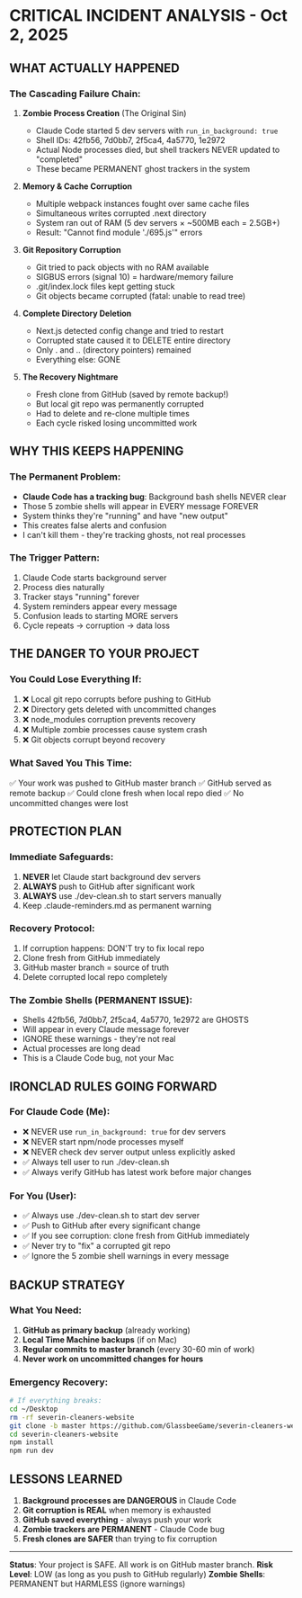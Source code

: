 # CRITICAL INCIDENT ANALYSIS - Oct 2, 2025

## WHAT ACTUALLY HAPPENED

### The Cascading Failure Chain:
1. **Zombie Process Creation** (The Original Sin)
   - Claude Code started 5 dev servers with `run_in_background: true`
   - Shell IDs: 42fb56, 7d0bb7, 2f5ca4, 4a5770, 1e2972
   - Actual Node processes died, but shell trackers NEVER updated to "completed"
   - These became PERMANENT ghost trackers in the system

2. **Memory & Cache Corruption**
   - Multiple webpack instances fought over same cache files
   - Simultaneous writes corrupted .next directory
   - System ran out of RAM (5 dev servers × ~500MB each = 2.5GB+)
   - Result: "Cannot find module './695.js'" errors

3. **Git Repository Corruption**
   - Git tried to pack objects with no RAM available
   - SIGBUS errors (signal 10) = hardware/memory failure
   - .git/index.lock files kept getting stuck
   - Git objects became corrupted (fatal: unable to read tree)

4. **Complete Directory Deletion**
   - Next.js detected config change and tried to restart
   - Corrupted state caused it to DELETE entire directory
   - Only . and .. (directory pointers) remained
   - Everything else: GONE

5. **The Recovery Nightmare**
   - Fresh clone from GitHub (saved by remote backup!)
   - But local git repo was permanently corrupted
   - Had to delete and re-clone multiple times
   - Each cycle risked losing uncommitted work

## WHY THIS KEEPS HAPPENING

### The Permanent Problem:
- **Claude Code has a tracking bug**: Background bash shells NEVER clear
- Those 5 zombie shells will appear in EVERY message FOREVER
- System thinks they're "running" and have "new output"
- This creates false alerts and confusion
- I can't kill them - they're tracking ghosts, not real processes

### The Trigger Pattern:
1. Claude Code starts background server
2. Process dies naturally
3. Tracker stays "running" forever
4. System reminders appear every message
5. Confusion leads to starting MORE servers
6. Cycle repeats → corruption → data loss

## THE DANGER TO YOUR PROJECT

### You Could Lose Everything If:
1. ❌ Local git repo corrupts before pushing to GitHub
2. ❌ Directory gets deleted with uncommitted changes
3. ❌ node_modules corruption prevents recovery
4. ❌ Multiple zombie processes cause system crash
5. ❌ Git objects corrupt beyond recovery

### What Saved You This Time:
✅ Your work was pushed to GitHub master branch
✅ GitHub served as remote backup
✅ Could clone fresh when local repo died
✅ No uncommitted changes were lost

## PROTECTION PLAN

### Immediate Safeguards:
1. **NEVER** let Claude start background dev servers
2. **ALWAYS** push to GitHub after significant work
3. **ALWAYS** use ./dev-clean.sh to start servers manually
4. Keep .claude-reminders.md as permanent warning

### Recovery Protocol:
1. If corruption happens: DON'T try to fix local repo
2. Clone fresh from GitHub immediately
3. GitHub master branch = source of truth
4. Delete corrupted local repo completely

### The Zombie Shells (PERMANENT ISSUE):
- Shells 42fb56, 7d0bb7, 2f5ca4, 4a5770, 1e2972 are GHOSTS
- Will appear in every Claude message forever
- IGNORE these warnings - they're not real
- Actual processes are long dead
- This is a Claude Code bug, not your Mac

## IRONCLAD RULES GOING FORWARD

### For Claude Code (Me):
- ❌ NEVER use `run_in_background: true` for dev servers
- ❌ NEVER start npm/node processes myself
- ❌ NEVER check dev server output unless explicitly asked
- ✅ Always tell user to run ./dev-clean.sh
- ✅ Always verify GitHub has latest work before major changes

### For You (User):
- ✅ Always use ./dev-clean.sh to start dev server
- ✅ Push to GitHub after every significant change
- ✅ If you see corruption: clone fresh from GitHub immediately
- ✅ Never try to "fix" a corrupted git repo
- ✅ Ignore the 5 zombie shell warnings in every message

## BACKUP STRATEGY

### What You Need:
1. **GitHub as primary backup** (already working)
2. **Local Time Machine backups** (if on Mac)
3. **Regular commits to master branch** (every 30-60 min of work)
4. **Never work on uncommitted changes for hours**

### Emergency Recovery:
```bash
# If everything breaks:
cd ~/Desktop
rm -rf severin-cleaners-website
git clone -b master https://github.com/GlassbeeGame/severin-cleaners-website.git
cd severin-cleaners-website
npm install
npm run dev
```

## LESSONS LEARNED

1. **Background processes are DANGEROUS** in Claude Code
2. **Git corruption is REAL** when memory is exhausted
3. **GitHub saved everything** - always push your work
4. **Zombie trackers are PERMANENT** - Claude Code bug
5. **Fresh clones are SAFER** than trying to fix corruption

---

**Status**: Your project is SAFE. All work is on GitHub master branch.
**Risk Level**: LOW (as long as you push to GitHub regularly)
**Zombie Shells**: PERMANENT but HARMLESS (ignore warnings)
